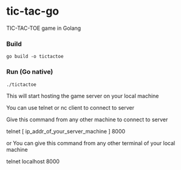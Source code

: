 # tic-tac-go
TIC-TAC-TOE game in Golang

### Build

```go build -o tictactoe```

### Run (Go native)

`./tictactoe`

This will start hosting the game server on your local machine

You can use telnet or nc client to connect to server

Give this command from any other machine to connect to server

telnet [ ip_addr_of_your_server_machine ] 8000

or You can give this command from any other terminal of your local machine

telnet localhost 8000